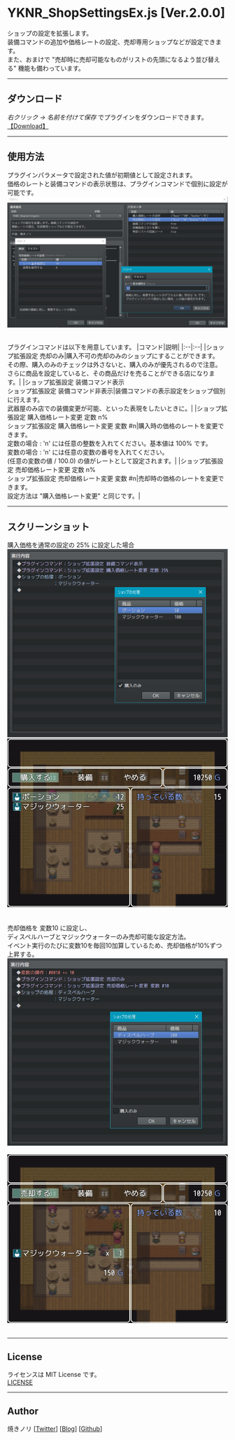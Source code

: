 # YKNR_ShopSettingsEx.js [Ver.2.0.0]
ショップの設定を拡張します。  
装備コマンドの追加や価格レートの設定、売却専用ショップなどが設定できます。  
また、おまけで "売却時に売却可能なものがリストの先頭になるよう並び替える" 機能も備わっています。

---

<!-- ここからURL一覧 -->
[LICENSE]: ./LICENSE
[【Download】]: https://raw.githubusercontent.com/Yakinori0424/RPGMakerMVPlugins/master/plugins/YKNR_ShopSettingsEx/YKNR_ShopSettingsEx.js
<!-- ここまでURL一覧 -->

## ダウンロード
*右クリック → 名前を付けて保存* でプラグインをダウンロードできます。  
[【Download】][]

---
## 使用方法
プラグインパラメータで設定された値が初期値として設定されます。  
価格のレートと装備コマンドの表示状態は、プラグインコマンドで個別に設定が可能です。
![](./res/YKNR_ShopSettingsEx_01.jpg)<br><br>

プラグインコマンドは以下を用意しています。
|コマンド|説明|
|:--|:--|
|ショップ拡張設定 売却のみ|購入不可の売却のみのショップにすることができます。<br>その際、購入のみのチェックは外さないと、購入のみが優先されるので注意。<br>さらに商品を設定していると、その商品だけを売ることができる店になります。|
|ショップ拡張設定 装備コマンド表示<br>ショップ拡張設定 装備コマンド非表示|装備コマンドの表示設定をショップ個別に行えます。<br>武器屋のみ店での装備変更が可能、といった表現をしたいときに。|
|ショップ拡張設定 購入価格レート変更 定数 n%<br>ショップ拡張設定 購入価格レート変更 変数 #n|購入時の価格のレートを変更できます。<br>定数の場合 : 'n' には任意の整数を入れてください。基本値は 100% です。<br>変数の場合 : 'n' には任意の変数の番号を入れてください。<br>(任意の変数の値 / 100.0) の値がレートとして設定されます。|
|ショップ拡張設定 売却価格レート変更 定数 n%<br>ショップ拡張設定 売却価格レート変更 変数 #n|売却時の価格のレートを変更できます。<br>設定方法は "購入価格レート変更" と同じです。|

---
## スクリーンショット
購入価格を通常の設定の 25% に設定した場合  
![](./res/YKNR_ShopSettingsEx_02-1.jpg)<br>
![](./res/YKNR_ShopSettingsEx_02-2.jpg)<br><br>
<br>
売却価格を 変数10 に設定し、  
ディスペルハーブとマジックウォーターのみ売却可能な設定方法。  
イベント実行のたびに変数10を毎回10加算しているため、売却価格が10%ずつ上昇する。  
![](./res/YKNR_ShopSettingsEx_03-1.jpg)<br><br>
![](./res/YKNR_ShopSettingsEx_03-2.jpg)<br><br>

---
## License
ライセンスは MIT License です。  
[LICENSE][]

---
## Author
焼きノリ
[[Twitter](https://twitter.com/Noritake0424)]
[[Blog](http://mata-tuku.ldblog.jp/)]
[[Github](https://github.com/Yakinori0424/RPGMakerMVPlugins)]
